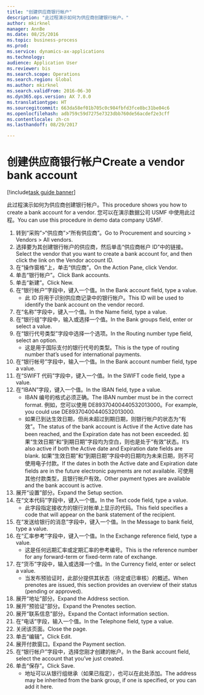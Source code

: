 ```yaml
--- 
title: "创建供应商银行帐户"
description: "此过程演示如何为供应商创建银行帐户。"
author: mkirknel
manager: AnnBe
ms.date: 08/25/2016
ms.topic: business-process
ms.prod: 
ms.service: dynamics-ax-applications
ms.technology: 
audience: Application User
ms.reviewer: bis
ms.search.scope: Operations
ms.search.region: Global
ms.author: mkirknel
ms.search.validFrom: 2016-06-30
ms.dyn365.ops.version: AX 7.0.0
ms.translationtype: HT
ms.sourcegitcommit: 663da58ef01b705c0c984fbfd3fce8bc31be04c6
ms.openlocfilehash: adb759c59d7275e7323dbb760de56acdef2e3cff
ms.contentlocale: zh-cn
ms.lasthandoff: 08/29/2017

---
```

# <a name="create-a-vendor-bank-account"></a><span data-ttu-id="34409-103">创建供应商银行帐户</span><span class="sxs-lookup"><span data-stu-id="34409-103">Create a vendor bank account</span></span>

[!include[task guide banner](../../includes/task-guide-banner.md)]

<span data-ttu-id="34409-104">此过程演示如何为供应商创建银行帐户。</span><span class="sxs-lookup"><span data-stu-id="34409-104">This procedure shows you how to create a bank account for a vendor.</span></span> <span data-ttu-id="34409-105">您可以在演示数据公司 USMF 中使用此过程。</span><span class="sxs-lookup"><span data-stu-id="34409-105">You can use this procedure in demo data company USMF.</span></span>

1. <span data-ttu-id="34409-106">转到“采购”>“供应商”>“所有供应商”。</span><span class="sxs-lookup"><span data-stu-id="34409-106">Go to Procurement and sourcing > Vendors > All vendors.</span></span>
2. <span data-ttu-id="34409-107">选择要为其创建银行帐户的供应商，然后单击“供应商帐户 ID”中的链接。</span><span class="sxs-lookup"><span data-stu-id="34409-107">Select the vendor that you want to create a bank account for, and then click the link on the Vendor account ID.</span></span>
3. <span data-ttu-id="34409-108">在“操作窗格”上，单击“供应商”。</span><span class="sxs-lookup"><span data-stu-id="34409-108">On the Action Pane, click Vendor.</span></span>
4. <span data-ttu-id="34409-109">单击“银行帐户”。</span><span class="sxs-lookup"><span data-stu-id="34409-109">Click Bank accounts.</span></span>
5. <span data-ttu-id="34409-110">单击“新建”。</span><span class="sxs-lookup"><span data-stu-id="34409-110">Click New.</span></span>
6. <span data-ttu-id="34409-111">在“银行帐户”字段中，键入一个值。</span><span class="sxs-lookup"><span data-stu-id="34409-111">In the Bank account field, type a value.</span></span>
    * <span data-ttu-id="34409-112">此 ID 将用于识别供应商记录中的银行帐户。</span><span class="sxs-lookup"><span data-stu-id="34409-112">This ID will be used to identify the bank account on the vendor record.</span></span>  
7. <span data-ttu-id="34409-113">在“名称”字段中，键入一个值。</span><span class="sxs-lookup"><span data-stu-id="34409-113">In the Name field, type a value.</span></span>
8. <span data-ttu-id="34409-114">在“银行组”字段中，输入或选择一个值。</span><span class="sxs-lookup"><span data-stu-id="34409-114">In the Bank groups field, enter or select a value.</span></span>
9. <span data-ttu-id="34409-115">在“银行代号类型”字段中选择一个选项。</span><span class="sxs-lookup"><span data-stu-id="34409-115">In the Routing number type field, select an option.</span></span>
    * <span data-ttu-id="34409-116">这是用于国际支付的银行代号的类型。</span><span class="sxs-lookup"><span data-stu-id="34409-116">This is the type of routing number that’s used for international payments.</span></span>  
10. <span data-ttu-id="34409-117">在“银行帐号”字段中，输入一个值。</span><span class="sxs-lookup"><span data-stu-id="34409-117">In the Bank account number field, type a value.</span></span>
11. <span data-ttu-id="34409-118">在“SWIFT 代码”字段中，键入一个值。</span><span class="sxs-lookup"><span data-stu-id="34409-118">In the SWIFT code field, type a value.</span></span>
12. <span data-ttu-id="34409-119">在“IBAN”字段，键入一个值。</span><span class="sxs-lookup"><span data-stu-id="34409-119">In the IBAN field, type a value.</span></span>
    * <span data-ttu-id="34409-120">IBAN 编号的格式必须正确。</span><span class="sxs-lookup"><span data-stu-id="34409-120">The IBAN number must be in the correct format.</span></span> <span data-ttu-id="34409-121">例如，您可以使用 DE89370400440532013000。</span><span class="sxs-lookup"><span data-stu-id="34409-121">For example, you could use DE89370400440532013000.</span></span>  
    * <span data-ttu-id="34409-122">如果已到达生效日期，但尚未超过到期日期，则银行帐户的状态为“有效”。</span><span class="sxs-lookup"><span data-stu-id="34409-122">The status of the bank account is Active if the Active date has been reached, and the Expiration date has not been exceeded.</span></span> <span data-ttu-id="34409-123">如果“生效日期”和“到期日期”字段均为空白，则也是处于“有效”状态。</span><span class="sxs-lookup"><span data-stu-id="34409-123">It’s also active if both the Active date and Expiration date fields are blank.</span></span> <span data-ttu-id="34409-124">如果“生效日期”和“到期日期”字段中的日期均为未来日期，则不可使用电子付款。</span><span class="sxs-lookup"><span data-stu-id="34409-124">If the dates in both the Active date and Expiration date fields are in the future electronic payments are not available.</span></span> <span data-ttu-id="34409-125">可使用其他付款类型，且银行帐户有效。</span><span class="sxs-lookup"><span data-stu-id="34409-125">Other payment types are available and the bank account is active.</span></span>  
13. <span data-ttu-id="34409-126">展开“设置”部分。</span><span class="sxs-lookup"><span data-stu-id="34409-126">Expand the Setup section.</span></span>
14. <span data-ttu-id="34409-127">在“文本代码”字段中，键入一个值。</span><span class="sxs-lookup"><span data-stu-id="34409-127">In the Text code field, type a value.</span></span>
    * <span data-ttu-id="34409-128">此字段指定接收方的银行对帐单上显示的代码。</span><span class="sxs-lookup"><span data-stu-id="34409-128">This field specifies a code that will appear on the bank statement of the recipient.</span></span>  
15. <span data-ttu-id="34409-129">在“发送给银行的消息”字段中，键入一个值。</span><span class="sxs-lookup"><span data-stu-id="34409-129">In the Message to bank field, type a value.</span></span>
16. <span data-ttu-id="34409-130">在“汇率参考”字段中，键入一个值。</span><span class="sxs-lookup"><span data-stu-id="34409-130">In the Exchange reference field, type a value.</span></span>
    * <span data-ttu-id="34409-131">这是任何远期汇率或定期汇率的参考编号。</span><span class="sxs-lookup"><span data-stu-id="34409-131">This is the reference number for any forward-term or fixed-term rate of exchange.</span></span>  
17. <span data-ttu-id="34409-132">在“货币”字段中，输入或选择一个值。</span><span class="sxs-lookup"><span data-stu-id="34409-132">In the Currency field, enter or select a value.</span></span>
    * <span data-ttu-id="34409-133">当发布预验证时，此部分提供其状态（待定或已审核）的概述。</span><span class="sxs-lookup"><span data-stu-id="34409-133">When prenotes are issued, this section provides an overview of their status (pending or approved).</span></span>  
18. <span data-ttu-id="34409-134">展开“地址”部分。</span><span class="sxs-lookup"><span data-stu-id="34409-134">Expand the Address section.</span></span>
19. <span data-ttu-id="34409-135">展开“预验证”部分。</span><span class="sxs-lookup"><span data-stu-id="34409-135">Expand the Prenotes section.</span></span>
20. <span data-ttu-id="34409-136">展开“联系信息”部分。</span><span class="sxs-lookup"><span data-stu-id="34409-136">Expand the Contact information section.</span></span>
21. <span data-ttu-id="34409-137">在“电话”字段，输入一个值。</span><span class="sxs-lookup"><span data-stu-id="34409-137">In the Telephone field, type a value.</span></span>
22. <span data-ttu-id="34409-138">关闭该页面。</span><span class="sxs-lookup"><span data-stu-id="34409-138">Close the page.</span></span>
23. <span data-ttu-id="34409-139">单击“编辑”。</span><span class="sxs-lookup"><span data-stu-id="34409-139">Click Edit.</span></span>
24. <span data-ttu-id="34409-140">展开付款窗口。</span><span class="sxs-lookup"><span data-stu-id="34409-140">Expand the Payment section.</span></span>
25. <span data-ttu-id="34409-141">在“银行帐户”字段中，选择您刚才创建的帐户。</span><span class="sxs-lookup"><span data-stu-id="34409-141">In the Bank  account field, select the account that you’ve just created.</span></span>
26. <span data-ttu-id="34409-142">单击“保存”。</span><span class="sxs-lookup"><span data-stu-id="34409-142">Click Save.</span></span>
    * <span data-ttu-id="34409-143">地址可以从银行组继承（如果已指定），也可以在此处添加。</span><span class="sxs-lookup"><span data-stu-id="34409-143">The address may be inherited from the bank group, if one is specified, or you can add it here.</span></span>  


